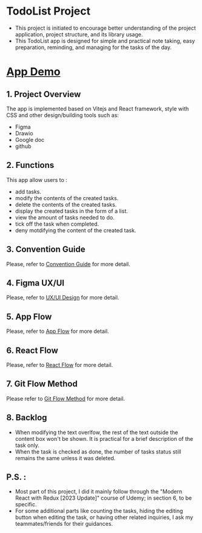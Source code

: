 # TodoList Project 
* This project is initiated to encourage better understanding of the project application, project structure, and its library usage.  
* This TodoList app is designed for simple and practical note taking, easy preparation, reminding, and managing for the tasks of the day.

# [App Demo](https://todolist-theta-puce.vercel.app/)

## 1. Project Overview
The app is implemented based on Vitejs and React framework, style with CSS and other design/building tools such as:
* Figma 
* Drawio
* Google doc
* github

## 2. Functions 
 This app allow users to :
- add tasks.
- modify the contents of the created tasks.
- delete the contents of the created tasks.
- display the created tasks in the form of a list.
- view the amount of tasks needed to do.
- tick off the task when completed. 
- deny motdifying the content of the created task. 

## 3. Convention Guide
Please, refer to [Convention Guide](https://docs.google.com/document/d/1NtNEuOJXdDEH7tYqWRRfo511oPXGJxyLsDcgiqa8E6A/edit) for more detail.

## 4. Figma UX/UI 
Please, refer to [UX/UI Design](https://www.figma.com/file/wF7CGY2asICwHsox5cCVqJ/TodoList-Drafting?type=design&mode=design&t=DVaVQtGlDyJocZMC-0) for more detail.
## 5. App Flow
Please, refer to [App Flow](https://app.diagrams.net/#G1-rkWxa7A2HwNDS-M-sUHxnHJK-CPXNLg) for more detail.

## 6. React Flow 
Please, refer to [React Flow](https://app.diagrams.net/#G1iAPcFE9ClSAcAKNVa4JBPOQmGDegUP8U) for more detail.
## 7. Git Flow Method
Please refer to [Git Flow Method](https://docs.google.com/document/d/1pXsvDflXpaz7naLe6q1B6rwuBCWStgou1aElVwOpyaY/edit) for more detail.



## 8. Backlog
- When modifying the text overlfow, the rest of the text outside the content box won't be shown. It is practical for a brief description of the task only.
- When the task is checked as done, the number of tasks status still remains the same unless it was deleted. 

## P.S. :
- Most part of this project, I did it mainly follow through the "Modern React with Redux [2023 Update]" course of Udemy; in section 6, to be specific.
- For some additional parts like counting the tasks, hiding the editing button when editing the task, or having other related inquiries, I ask my teammates/friends for their guidances.  





